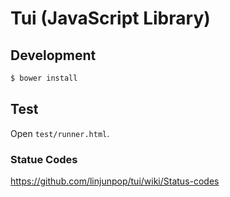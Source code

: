 # Tui (JavaScript Library)

## Development

```bash
$ bower install
```

## Test

Open `test/runner.html`.

### Statue Codes

https://github.com/linjunpop/tui/wiki/Status-codes
